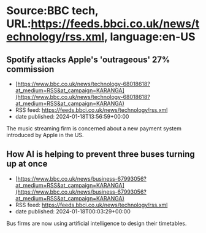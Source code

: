 # Source:BBC tech, URL:https://feeds.bbci.co.uk/news/technology/rss.xml, language:en-US

## Spotify attacks Apple's 'outrageous' 27% commission
 - [https://www.bbc.co.uk/news/technology-68018618?at_medium=RSS&at_campaign=KARANGA](https://www.bbc.co.uk/news/technology-68018618?at_medium=RSS&at_campaign=KARANGA)
 - RSS feed: https://feeds.bbci.co.uk/news/technology/rss.xml
 - date published: 2024-01-18T13:56:59+00:00

The music streaming firm is concerned about a new payment system introduced by Apple in the US.

## How AI is helping to prevent three buses turning up at once
 - [https://www.bbc.co.uk/news/business-67993056?at_medium=RSS&at_campaign=KARANGA](https://www.bbc.co.uk/news/business-67993056?at_medium=RSS&at_campaign=KARANGA)
 - RSS feed: https://feeds.bbci.co.uk/news/technology/rss.xml
 - date published: 2024-01-18T00:03:29+00:00

Bus firms are now using artificial intelligence to design their timetables.

